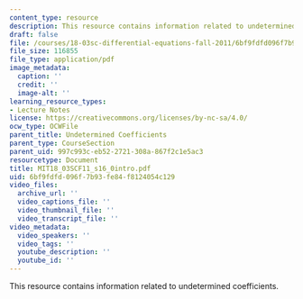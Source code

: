 ```yaml
---
content_type: resource
description: This resource contains information related to undetermined coefficients.
draft: false
file: /courses/18-03sc-differential-equations-fall-2011/6bf9fdfd096f7b93fe84f8124054c129_MIT18_03SCF11_s16_0intro.pdf
file_size: 116855
file_type: application/pdf
image_metadata:
  caption: ''
  credit: ''
  image-alt: ''
learning_resource_types:
- Lecture Notes
license: https://creativecommons.org/licenses/by-nc-sa/4.0/
ocw_type: OCWFile
parent_title: Undetermined Coefficients
parent_type: CourseSection
parent_uid: 997c993c-eb52-2721-308a-867f2c1e5ac3
resourcetype: Document
title: MIT18_03SCF11_s16_0intro.pdf
uid: 6bf9fdfd-096f-7b93-fe84-f8124054c129
video_files:
  archive_url: ''
  video_captions_file: ''
  video_thumbnail_file: ''
  video_transcript_file: ''
video_metadata:
  video_speakers: ''
  video_tags: ''
  youtube_description: ''
  youtube_id: ''
---
```

This resource contains information related to undetermined coefficients.